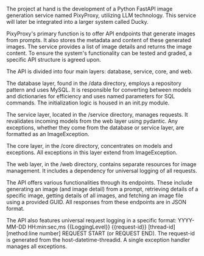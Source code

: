 The project at hand is the development of a Python FastAPI image generation service named PixyProxy, utilizing LLM technology. This service will later be integrated into a larger system called Ducky.

PixyProxy's primary function is to offer API endpoints that generate images from prompts. It also stores the metadata and content of these generated images. The service provides a list of image details and returns the image content. To ensure the system's functionality can be tested and graded, a specific API structure is agreed upon.

The API is divided into four main layers: database, service, core, and web.

The database layer, found in the /data directory, employs a repository pattern and uses MySQL. It is responsible for converting between models and dictionaries for efficiency and uses named parameters for SQL commands. The initialization logic is housed in an init.py module.

The service layer, located in the /service directory, manages requests. It revalidates incoming models from the web layer using pydantic. Any exceptions, whether they come from the database or service layer, are formatted as an ImageException.

The core layer, in the /core directory, concentrates on models and exceptions. All exceptions in this layer extend from ImageException.

The web layer, in the /web directory, contains separate resources for image management. It includes a dependency for universal logging of all requests.

The API offers various functionalities through its endpoints. These include generating an image (and image detail) from a prompt, retrieving details of a specific image, getting details of all images, and fetching an image file using a provided GUID. All responses from these endpoints are in JSON format.

The API also features universal request logging in a specific format: YYYY-MM-DD HH:min:sec,ms {{LoggingLevel}} {{request-id}} [thread-id] [method:line number] REQUEST START (or REQUEST END). The request-id is generated from the host-datetime-threadid. A single exception handler manages all exceptions.